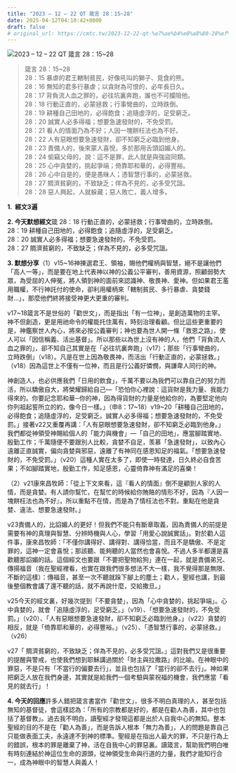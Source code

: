 ```yaml
---
title: "2023 – 12 – 22 QT 箴言 28：15~28"
date: 2025-04-12T04:10:42+0800
draft: false
# original_url: https://cmtc.tw/2023-12-22-qt-%e7%ae%b4%e8%a8%80-28%ef%bc%9a1528
---
```


![2023 – 12 – 22 QT 箴言 28：15~28](/images/qt.jpg  "2023 – 12 – 22 QT 箴言 28：15~28")

> 箴言 28：15~28  
> 28：15 暴虐的君王轄制貧民，好像吼叫的獅子、覓食的熊。  
> 28：16 無知的君多行暴虐；以貪財為可恨的，必年長日久。  
> 28：17 背負流人血之罪的，必往坑裏奔跑，誰也不可攔阻他。  
> 28：18 行動正直的，必蒙拯救；行事彎曲的，立時跌倒。  
> 28：19 耕種自己田地的，必得飽食；追隨虛浮的，足受窮乏。  
> 28：20 誠實人必多得福；想要急速發財的，不免受罰。  
> 28：21 看人的情面乃為不好；人因一塊餅枉法也為不好。  
> 28：22 人有惡眼想要急速發財，卻不知窮乏必臨到他身。  
> 28：23 責備人的，後來蒙人喜悅，多於那用舌頭諂媚人的。  
> 28：24 偷竊父母的，說：這不是罪，此人就是與強盜同類。  
> 28：25 心中貪婪的，挑起爭端；倚靠耶和華的，必得豐裕。  
> 28：26 心中自是的，便是愚昧人；憑智慧行事的，必蒙拯救。  
> 28：27 賙濟貧窮的，不致缺乏；佯為不見的，必多受咒詛。  
> 28：28 惡人興起，人就躲藏；惡人敗亡，義人增多。

**1.  經文3遍**

**2. 今天默想經文**箴 28：18 行動正直的，必蒙拯救；行事彎曲的，立時跌倒。  
28：19 耕種自己田地的，必得飽食；追隨虛浮的，足受窮乏。  
28：20 誠實人必多得福；想要急速發財的，不免受罰。  
28：27 賙濟貧窮的，不致缺乏；佯為不見的，必多受咒詛。

**3. 默想分享**（1）v15~16神揀選君王、領袖，賜他們權柄與智慧，絕不是讓他們「高人一等」，而是要在地上代表神以神的公義公平審判，善用資源，照顧弱勢大眾，為受屈的人伸冤，將人領到神的面前來認識神、敬畏神、愛神。但如果君王濫用職權，不行神託付的使命，卻利用權柄來「轄制貧民、多行暴虐、貪婪錢財…」，那麼他們終將接受神更大更重的審判。

v17~18箴言不是世俗的「勸世文」，而是指出「有一位神」，是創造萬物的主宰。神不但創造，更是用祂命令的權能托住萬有，時刻治理看顧。但比這些更重要的是，神鑑察世人內心，將來必按公義審判；神也要為世人開一條「救恩之路」，使人可以「因信稱義、活出基督」。所以那些以為世上沒有神的人，他們「背負流人血之罪的」，卻不知自己其實是在「必往坑裏奔跑」（v17）；那些「行事彎曲的，立時跌倒」（v18）。凡是在世上因為敬畏神，而活出「行動正直的，必蒙拯救。」（v18）因為這世上不僅有一位神，而且是行公義好憐憫，與謙卑人同行的神。

神創造人，也必供應我們「日用的飲食」，千萬不要以為我們可以靠自己的努力而活，所以驕傲自大，將榮耀歸給自己—「恐怕你心裡說：這貨財是我力量、我能力得來的。你要記念耶和華─你的神，因為得貨財的力量是他給你的，為要堅定他向你列祖起誓所立的約，像今日一樣。」（申8：17~18）v19~20「耕種自己田地的，必得飽食；追隨虛浮的，足受窮乏。誠實人必多得福；想要急速發財的，不免受罰。」接著v22又重覆再講：「人有惡眼想要急速發財，卻不知窮乏必臨到他身。」我們都從神領受神賜給個人的「能力與機會」—「自己的田地」，應當腳踏實地、殷勤工作；千萬隨便不要跟別人比較，貪婪不自足，羡慕「急速發財」，以致內心遠離正直誠實，偏向貪婪與邪惡，遠離了有神同在感恩知足的福氣。「想要急速發財的，不免受罰。」（v20）這種人實在太多了，即使一時發達，日久終必自食苦果；不如腳踏實地，殷勤工作，知足感恩，心靈倚靠神有滿足的喜樂！

（2）v21康來昌牧師：「從上下文來看，這『看人的情面』倒不是顧到人家的人情，而是貪婪。有人請你幫忙，在幫忙的時候給你賄賂的情形不好，因為『人因一塊餅枉法也為不好』，所以重點不在情，而是為了情枉法也不對。重點在他是貪婪、違法、想要急速發財。」

v23責備人的，比諂媚人的更好！但我們不能只有斷章取義，因為責備人的前提是需要有神的真理與智慧、分辨時機與人心，學習「用愛心說誠實話」。對於勸人這件事，康來昌牧師：「不僅你講得好、講得對、講得恰當，而且不是驕傲、不是定罪的，這神一定會喜悅；那該聽、能夠聽的人當然也會喜悅。不過人多半都還是喜歡聽那諂媚的話。這個經文也要跟「不要把聖物給狗」連在一起，就是責備弟兄、傳揚福音（我在聖經裡看，也實在跟我們很多想法不大一樣，我不覺得那是無限、不斷的這樣）：傳福音，甚至一次不聽就跺下腳上的塵土；勸人，聖經也講，到最後整個教會講了還不聽的話，就不再說什麼，交給撒旦。」

v25今天的經文裏，好幾次提到「不要貪婪」，因為「心中貪婪的，挑起爭端」。心中貪婪的，就會「追隨虛浮的，足受窮乏。」（v19）、「想要急速發財的，不免受罰。」（v20）、「人有惡眼想要急速發財，卻不知窮乏必臨到他身。」（v22）貪婪的相反，就是「倚靠耶和華的，必得豐裕。」（v25）、「憑智慧行事的，必蒙拯救。」（v26）

v27「 賙濟貧窮的，不致缺乏；佯為不見的，必多受咒詛。」這對我們又是很重要的提醒與警戒，也使我們想到耶穌講過關於「財主與拉撒路」的比喻。在神眼中的罪惡，不是只有「不當行的偏要去行」，並且也包括了「當行的卻不去行」。神如果把窮乏人放在我們身邊，其實就是給我們一個考驗與蒙祝福的機會，我們應當「看見的就去行」！

**4. 今天的回應**許多人錯把箴言書當作「勸世文」，很多不明白真理的人，甚至包括無知的基督徒，會這樣認為：「所有的宗教都是好的，都是在勸人為善，其中也包括了基督教」。過去我不明白，讀聖經才發現這都是出於人自我中心的無知。整本聖經的目的不是在「勸人為善」，而是告訴人根本「無力為善」，人的問題是靠自己只能做表面工夫，永遠達不到神的標準。聖經是在指出人最大的罪，不只是行為上的錯誤，根本的罪是離棄了神，活在自我中心的罪惡裏。讀箴言，幫助我們明白唯有時刻連結於神這位生命的源頭，從神領受生命與行道的力量，我們才能知行合一，成為神眼中的智慧人與義人！